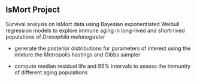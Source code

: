 ## IsMort Project 

Survival analysis on IsMort data using Bayesian exponentiated Weibull regression models to explore immune aging in long-lived and short-lived populations of *Drosophila melanogaster*

- generate the posterior distributions for parameters of interest using the mixture the Metropolis hastings and Gibbs sampler

- compute median residual life and 95% intervals to assess the immunity of different aging populations
